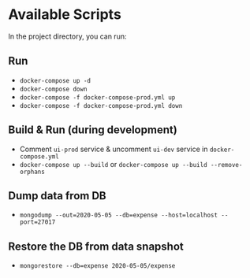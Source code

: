 # Available Scripts

In the project directory, you can run:

## Run

- `docker-compose up -d`
- `docker-compose down`
- `docker-compose -f docker-compose-prod.yml up`
- `docker-compose -f docker-compose-prod.yml down`

## Build & Run (during development)

- Comment `ui-prod` service & uncomment `ui-dev` service in `docker-compose.yml`
- `docker-compose up --build` or `docker-compose up --build --remove-orphans`

## Dump data from DB

- `mongodump --out=2020-05-05 --db=expense --host=localhost --port=27017`

## Restore the DB from data snapshot

- `mongorestore --db=expense 2020-05-05/expense`
